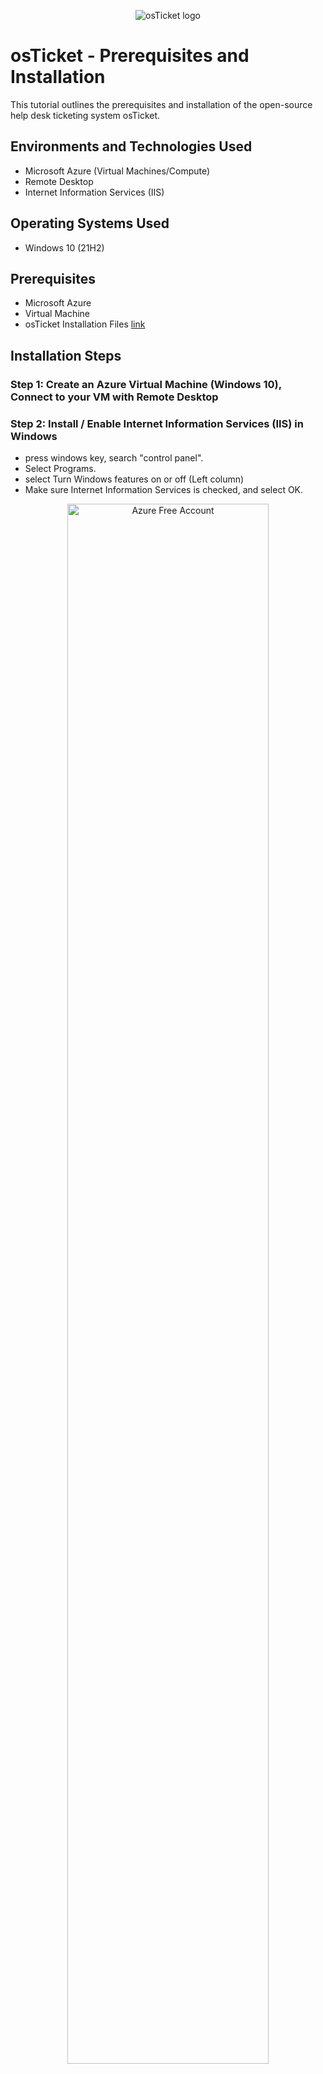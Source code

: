 <p align="center">
<img src="https://i.imgur.com/Clzj7Xs.png" alt="osTicket logo"/>
</p>

<h1>osTicket - Prerequisites and Installation</h1>
This tutorial outlines the prerequisites and installation of the open-source help desk ticketing system osTicket.<br />




<h2>Environments and Technologies Used</h2>

- Microsoft Azure (Virtual Machines/Compute)
- Remote Desktop
- Internet Information Services (IIS)

<h2>Operating Systems Used </h2>

- Windows 10</b> (21H2)

<h2>Prerequisites</h2>

- Microsoft Azure
- Virtual Machine
- osTicket Installation Files [link](https://drive.google.com/drive/u/0/folders/1APMfNyfNzcxZC6EzdaNfdZsUwxWYChf6)


<h2>Installation Steps</h2>


<h3>Step 1: Create an Azure Virtual Machine (Windows 10), Connect to your VM with Remote Desktop</h3>


<h3>Step 2: Install / Enable Internet Information Services (IIS) in Windows</h3>

- press windows key, search "control panel".
- Select Programs.
- select Turn Windows features on or off (Left column)
- Make sure Internet Information Services is checked, and select OK.


<p align="center">
<img src="https://i.imgur.com/a3XQ6FM.png" height="80%" width="80%" alt="Azure Free Account"/> 
</p>


<h3>Step 3:  Download Lab files
</h3>

- Download and install the following from within the lab files: [link](https://drive.google.com/drive/u/0/folders/1APMfNyfNzcxZC6EzdaNfdZsUwxWYChf6)
  - PHP Version 7.3.8
  - PHP Manager 1.5.0 for IIS 10
  - VC_redist.x86.exe
  - osTicket v1.15.8


<p align="center">
<img src="https://i.imgur.com/oEyFJjg.png" height="70%" width="70%" alt="Azure Free Services"/>
</p>


<h3>Step 4: Install osTicket v1.15.8</h3>
     
- Go to Downloads in File Manager, find osTicket v1.15.8 
- Right click on the file and select extract all
- Open the new osTicket folder
- Copy the “upload” folder INTO c:\inetpub\wwwroot
- Rename “upload” to “osTicket”


<p align="center">
<img src="https://i.imgur.com/gBpABXh.png" height="80%" width="80%" alt="Azure Free Account"/> <img src="https://i.imgur.com/i4ZVn9i.png" height="80%" width="80%" alt="Azure Free Services"/>
</p>
 
     

<h3>Step 5: Reload IIS (Open IIS, Restart the server)
</h3>

- Open IIS
- Select restart on right hand side 
- On the left, select vm-osticket -> Sites -> Default Website -> osTicket
- On the right, click “Browse *:80”
- This should open osTicket in your web browser
- Before continuing, reopen IIS.


<p align="center">
<img src="https://i.imgur.com/B8HALYr.png" height="80%" width="80%" alt="Azure Free Account"/> <img src="https://i.imgur.com/DUGnzNk.png" height="80%" width="80%" alt="Azure Free Services"/>
</p>

<h3>Step 6:  Enable Extensions in IIS:
</h3>

- Go back to IIS, Sites -> Default Web Site -> osTicket
- Double-click PHP Manager
- Click “Enable or disable an extension” at the bottom under “PHP Extensions”
- Right click and enable the following
    - php_imap.dll (Might be already enabled)
    - php_intl.dll
    - Php_opcache.dll

 
     
 <p align="center">
<img src="https://i.imgur.com/JYliJVw.png" height="80%" width="80%" alt="Azure Free Account"/> 
</p>

<h3>Step 7:   Refresh the osTicket site in your browser
</h3>

- Intl Extension should now have a green check mark next to it


<p align="center">
<img src="https://i.imgur.com/swQi37o.png" height="80%" width="80%" alt="Azure Free Account"/>



<h3>Step 8: Rename</h3>
 
- Open Windows Explorer and select C:-> inetpub-> wwwroot-> osTicket-> Include and rename.
	- From: C:\inetpub\wwwroot\osTicket\include\ost-sampleconfig.php
	- To: C:\inetpub\wwwroot\osTicket\include\ost-config.php


<p align="center">
<img src="https://i.imgur.com/9DQCZYm.png" height="80%" width="80%" alt="Azure Free Account"/>

<h3>Step 9: Assign Permissions: ost-config.php</h3>

- Right click ost-config.php, 
- Open Properties -> Security -> Advanced -> Permissions 
- Select Disable inheritance -> Remove all inherited permissions from this object 

<p align="center">
<img src="https://i.imgur.com/PSwl8et.png" height="80%" width="80%" alt="Azure Free Account"/>

- Afterwards, Select add -> Select a principal  -> type in "everyone" -> check names-> Select OK
- Allow everyone full control (check all boxes) -> Select apply -> OK

<p align="center">
<img src="https://i.imgur.com/MWK5eiL.png" height="70%" width=70%" alt="Azure Free Account"/> <img src="https://i.imgur.com/CJn8xDU.png" height="80%" width="80%" alt="Azure Free Services"/>
</p>

  
<h3>Step 10: Continue Setting up osTicket in the browser</h3>

- Go back to browser and click continue
  - Creat username/password, and name your helpdesk
  
<p align="center">
<img src="https://i.imgur.com/1GfpPLs.png" height="80%" width="80%" alt="Azure Free Account"/>

<h3>Step 11: Download and Install HeidiSQL</h3>

- open up your Lab Files [link](https://drive.google.com/drive/u/0/folders/1APMfNyfNzcxZC6EzdaNfdZsUwxWYChf6)
- Download and install HeidiSQL
- Open HeidiSQL -> Select new at the bottom left corner 
  - User: root
  - Password : Password
- Select Open
- On the left side, right click “Unamed” -> “Create New” -> “Database
- Name it “osTicket” and select OK

 <p align="center">
<img src="https://i.imgur.com/mDBWQ5k.png" height="70%" width="70%" alt="Azure Free Account"/> <img src="https://i.imgur.com/ADJYQyB.png" height="70%" width="70%" alt="Azure Free Services"/>
</p>

<h3>Step 12:  Go back to the browser and continue setting up osTicket by filling out the fields.</h3>


- MySQL Database: osTicket (the one you just created in HeidiSQL)
- MySQL Username: root
- MySQL Password: Password1
- Finally, click Install Now

<p align="center">
<img src="https://i.imgur.com/Npqj9Us.png" height="80%" width="80%" alt="Azure Free Account"/>


🎉Congratulations! You have sucessfully installed osTicket!🎉

<p align="center">
<img src="https://i.imgur.com/F52ypHn.png" height="80%" width="80%" alt="Azure Free Account"/>



<h3>Step 13: Cleanup.</h3>

- Make sure you dont leave your environments running in Azure/dont waste your credits
- Go to C: -> inetpub->wwwroot->osTicket->setup
- Delete the setup folder
- delete your resource groups and close down all programs											    
											  
											    
											    
	


